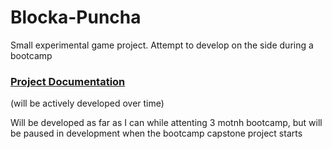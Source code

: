 # Blocka-Puncha
Small experimental game project. Attempt to develop on the side during a bootcamp

### [Project Documentation](https://forested-glade-1c4.notion.site/Blocka-Puncha-5b07a207a32c482ea0bf238abde78219)
(will be actively developed over time)

Will be developed as far as I can while attenting 3 motnh bootcamp, but will be paused in development when the bootcamp capstone project starts
